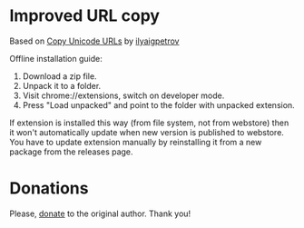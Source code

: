# Improved URL copy

Based on [Copy Unicode URLs](https://github.com/ilyaigpetrov/copy-unicode-urls) by [ilyaigpetrov](https://github.com/ilyaigpetrov)

Offline installation guide:

1) Download a zip file.
2) Unpack it to a folder.
3) Visit chrome://extensions, switch on developer mode.
4) Press "Load unpacked" and point to the folder with unpacked extension.

If extension is installed this way (from file system, not from webstore) then it won't automatically update when new version is published to webstore. You have to update extension manually by reinstalling it from a new package from the releases page.

# Donations

Please, [donate](https://github.com/ilyaigpetrov/copy-unicode-urls/wiki/Donate) to the original author. Thank you! 
